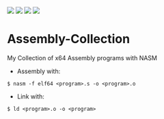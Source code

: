 ![](https://img.shields.io/badge/OS-GNU%2FLinux-000000.svg)
![](https://img.shields.io/badge/arch-x86__64-lightgrey.svg)
![](https://img.shields.io/badge/assembler-nasm-yellow.svg)
[![](https://img.shields.io/badge/donate-bitcoin-orange.svg)](https://blockchain.info/address/1Eggia3JXwWiR4mkVqztionNUfs2N3ghAd)
# Assembly-Collection
My Collection of x64 Assembly programs with NASM 

 - Assembly with:
```
$ nasm -f elf64 <program>.s -o <program>.o
```

 - Link with:
```
$ ld <program>.o -o <program>
```
